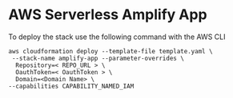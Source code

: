 # AWS Serverless Amplify App

To deploy the stack use the following command with the AWS CLI

```
aws cloudformation deploy --template-file template.yaml \
 --stack-name amplify-app --parameter-overrides \ 
  Repository=< REPO_URL > \
  OauthToken=< OauthToken > \
  Domain=<Domain Name> \
--capabilities CAPABILITY_NAMED_IAM
```